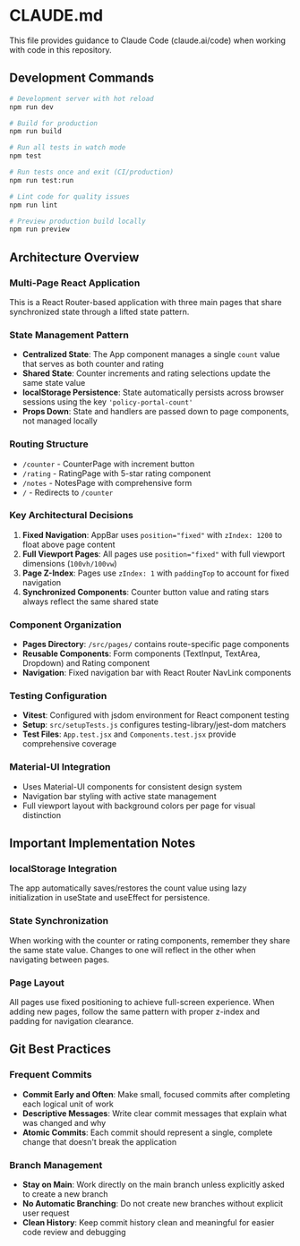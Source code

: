 # CLAUDE.md

This file provides guidance to Claude Code (claude.ai/code) when working with code in this repository.

## Development Commands

```bash
# Development server with hot reload
npm run dev

# Build for production
npm run build

# Run all tests in watch mode
npm test

# Run tests once and exit (CI/production)
npm run test:run

# Lint code for quality issues
npm run lint

# Preview production build locally
npm run preview
```

## Architecture Overview

### Multi-Page React Application
This is a React Router-based application with three main pages that share synchronized state through a lifted state pattern.

### State Management Pattern
- **Centralized State**: The App component manages a single `count` value that serves as both counter and rating
- **Shared State**: Counter increments and rating selections update the same state value
- **localStorage Persistence**: State automatically persists across browser sessions using the key `'policy-portal-count'`
- **Props Down**: State and handlers are passed down to page components, not managed locally

### Routing Structure
- `/counter` - CounterPage with increment button
- `/rating` - RatingPage with 5-star rating component  
- `/notes` - NotesPage with comprehensive form
- `/` - Redirects to `/counter`

### Key Architectural Decisions
1. **Fixed Navigation**: AppBar uses `position="fixed"` with `zIndex: 1200` to float above page content
2. **Full Viewport Pages**: All pages use `position="fixed"` with full viewport dimensions (`100vh/100vw`)
3. **Page Z-Index**: Pages use `zIndex: 1` with `paddingTop` to account for fixed navigation
4. **Synchronized Components**: Counter button value and rating stars always reflect the same shared state

### Component Organization
- **Pages Directory**: `/src/pages/` contains route-specific page components
- **Reusable Components**: Form components (TextInput, TextArea, Dropdown) and Rating component
- **Navigation**: Fixed navigation bar with React Router NavLink components

### Testing Configuration
- **Vitest**: Configured with jsdom environment for React component testing
- **Setup**: `src/setupTests.js` configures testing-library/jest-dom matchers
- **Test Files**: `App.test.jsx` and `Components.test.jsx` provide comprehensive coverage

### Material-UI Integration
- Uses Material-UI components for consistent design system
- Navigation bar styling with active state management
- Full viewport layout with background colors per page for visual distinction

## Important Implementation Notes

### localStorage Integration
The app automatically saves/restores the count value using lazy initialization in useState and useEffect for persistence.

### State Synchronization
When working with the counter or rating components, remember they share the same state value. Changes to one will reflect in the other when navigating between pages.

### Page Layout
All pages use fixed positioning to achieve full-screen experience. When adding new pages, follow the same pattern with proper z-index and padding for navigation clearance.

## Git Best Practices

### Frequent Commits
- **Commit Early and Often**: Make small, focused commits after completing each logical unit of work
- **Descriptive Messages**: Write clear commit messages that explain what was changed and why
- **Atomic Commits**: Each commit should represent a single, complete change that doesn't break the application

### Branch Management
- **Stay on Main**: Work directly on the main branch unless explicitly asked to create a new branch
- **No Automatic Branching**: Do not create new branches without explicit user request
- **Clean History**: Keep commit history clean and meaningful for easier code review and debugging